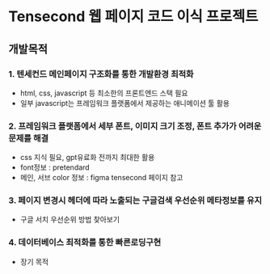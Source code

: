 # Tensecond 웹 페이지 코드 이식 프로젝트
## 개발목적
### 1. 텐세컨드 메인페이지 구조화를 통한 개발환경 최적화
* html, css, javascript 등 최소한의 프론트엔드 스택 필요
* 일부 javascript는 프레임워크 플랫폼에서 제공하는 애니메이션 툴 활용
### 2. 프레임워크 플랫폼에서 세부 폰트, 이미지 크기 조정, 폰트 추가가 어려운 문제를 해결
* css 지식 필요, gpt유료화 전까지 최대한 활용
* font정보 : pretendard
* 메인, 서브 color 정보 : figma tensecond 페이지 참고
### 3. 페이지 변경시 헤더에 따라 노출되는 구글검색 우선순위 메타정보를 유지
* 구글 서치 우선순위 방법 찾아보기
### 4. 데이터베이스 최적화를 통한 빠른로딩구현
* 장기 목적
